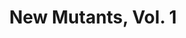 ---
title: "New Mutants, Vol. 1"
issue: 87A
issue_nr: 87
full_title: A Show Of Power!
subtitle: ""
story_arc: ""
crossover: ""
variant: ""
publisher: Marvel Comics
creators: 
  - Sam Kieth
  - William Messner-Loebs
  - James Sinclair
release_date: "Jan 09, 1990"
release_year: 1990
genre:
  - Action
  - Adventure
  - Super-Heroes
format: Comic
pages: 32
signed_by: ""
price: 1
---